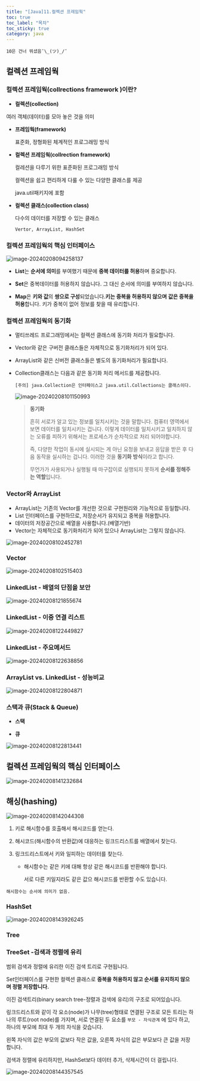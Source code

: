 ```yaml
---
title: "[Java]11.컬렉션 프레임웍"
toc: true
toc_label: "목차"
toc_sticky: true
category: java
---
```


`10은 건너 뛰셨음¯\_(ツ)_/¯`

## 컬렉션 프레임웍

### 컬렉션 프레임웍(collrections framework )이란?

-  **컬렉션(collection)**

  여러 객체(데이터)를 모아 놓은 것을 의미

- **프레임웍(framework)**

  표준화, 정형화된 체계적인 프로그래밍 방식

- **컬렉션 프레임웍(collrection framework)**

  컬레션을 다루기 위한 표준화된 프로그래밍 방식

  컬렉션을 쉽고 편리하게 다룰 수 있는 다양한 클래스를 제공

  java.util패키지에 포함

- **컬렉션 클래스(collection class)**

  다수의 데이터를 저장할 수 있는 클래스

  `Vertor, ArrayList, HashSet`



###  컬렉션 프레임웍의 핵심 인터페이스

![image-20240208094258137](/../../images/2024-02-28-컬렉션프레임웍/image-20240208094258137.png)

- **List**는 **순서에 의미**를 부여했기 때문에 **중복 데이터를 허용**하며 중요합니다. 

- **Set**은 중복데이터를 허용하지 않습니다. 그 대신 순서에 의미를 부여하지 않습니다.

- **Map**은 **키와 값**의 **쌍으로 구성**되었습니다.<span color="hlm">**키는 중복을 허용하지 않으며**</span> **값은 중복을 허용**합니다. 키가 중복이 없어 정보를 찾을 때 유리합니다.

### 컬렉션 프레임웍의 동기화

- 멀티쓰레드 프로그래밍에서는 컬렉션 클래스에 동기화 처리가 필요합니다.

- Vector와 같은 구버전 클래스들은 자체적으로 동기화처리가 되어 있다.

- ArrayList와 같은 신버전 클래스들은 별도의 동기화처리가 필요합니다.

- Collection클래스는 다음과 같은 동기화 처리 메서드를 제공합니다.

  `[주의] java.Collection은 인터페이스고 java.util.Collections는 클래스이다.`

  ![image-20240208101150993](/../../images/2024-02-28-컬렉션프레임웍/image-20240208101150993.png)

  > **동기화**
  >
  > 흔히 서로가 알고 있는 정보를 일치시키는 것을 말합니다. 컴퓨터 영역에서 보면 데이터를 일치시키는 겁니다. 이렇게 데이터를 일치시키고 일치하지 않는 오류를 피하기 위해서는 프로세스가 순차적으로 처리 되어야합니다.
  >
  > 즉, 다양한 작업이 동시에 실시되는 게 아닌 요청을 보내고 응답을 받은 후 다음 동작을 실시하는 겁니다. 이러한 것을 <span class="hlm">**동기화 방식**</span>이라고 합니다.
  >
  > 무언가가 사용되거나 실행될 때 마구잡이로 실행되지 못하게 **순서를 정해주는 역할**입니다.

### Vector와 ArrayList

- ArrayList는 기존의 Vector를 개선한 것으로 구현원리와 기능적으로 등일합니다.
- List 인터페이스를 구현하므로, 저장순서가 유지되고 중복을 허용합니다.
- 데이터의 저장공간으로 배열을 사용합니다.(배열기반)
- Vector는 자체적으로 동기화처리가 되어 있으나 ArrayList는 그렇지 않습니다.

![image-20240208102452781](../../../images/2024-02-28-컬렉션프레임웍/image-20240208102452781.png)

### Vector

![image-20240208102515403](../../../images/2024-02-28-컬렉션프레임웍/image-20240208102515403.png)



### LinkedList - 배열의 단점을 보안

![image-20240208121855674](/../../images/2024-02-08-컬렉션프레임웍/image-20240208121855674.png)

### LinkedList - 이중 연결 리스트

![image-20240208122449827](../../../images/2024-02-08-컬렉션프레임웍/image-20240208122449827.png)

### LinkedList - 주요메서드

![image-20240208122638856](/../../images/2024-02-08-컬렉션프레임웍/image-20240208122638856.png)

### ArrayList vs. LinkedList - 성능비교

![image-20240208122804871](/../../images/2024-02-08-컬렉션프레임웍/image-20240208122804871.png)



### 스택과 큐(Stack & Queue)

- **스택**

  

- **큐**

![image-20240208122813441](../../../images/2024-02-08-컬렉션프레임웍/image-20240208122813441.png)

## 컬렉션 프레임웍의 핵심 인터페이스





![image-20240208141232684](../../../images/2024-02-08-컬렉션프레임웍/image-20240208141232684.png)

## 해싱(hashing)

![image-20240208142044308](/../../images/2024-02-08-컬렉션프레임웍/image-20240208142044308.png)

1. 키로 해시함수를 호출해서 해시코드를 얻는다.

2. 해시코드(해시함수의 반환값)에 대응하는 링크드리스트를 배열에서 찾는다.

3. 링크드리스트에서 키와 일피하는 데이터를 찾는다.

   - 해시함수는 같은 키에 대해 항상 같은 해시코드를 반환해야 합니다.

     서로 다른 키일지라도 같은 값으 해시코드를 반환할 수도 있습니다.

`해시함수는 순서에 의미가 없음.`

### HashSet

![image-20240208143926245](../../../images/2024-02-08-컬렉션프레임웍/image-20240208143926245.png)

### Tree



### TreeSet -검색과 정렬에 유리

범위 검색과 정렬에 유리한 이진 검색 트리로 구현됩니다.

Set인터페이스를 구현한 컬렉션 클래스로 **중복을 허용하지 않고 순서를 유지하지 않으며 정렬 저장합니다.**

이진 검색트리(binary search tree-정렬과 검색에 유리)의 구조로 되어있습니다.

링크드리스트와 같이 각 요소(node)가 나무(tree)형태로 연결된 구조로 모든 트리는 하나의 루트(root node)를 가지며, 서로 연결된 두 요소를 `부모 - 자식관계` 에 있다 하고, 하나의 부모에 최대 두 개의 자식을 갖습니다.

왼쪽 자식의 값은 부모의 값보다 작은 값을, 오른쪽 자식의 값은 부모보다 큰 값을 저장합니다.

검색과 정렬에 유리하지만, HashSet보다 데이터 추가, 삭제시간이 더 걸립니다.

![image-20240208144357545](../../../images/2024-02-08-컬렉션프레임웍/image-20240208144357545.png)